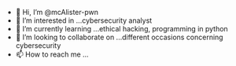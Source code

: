 - 👋 Hi, I’m @mcAlister-pwn
- 👀 I’m interested in ...cybersecurity analyst
- 🌱 I’m currently learning ...ethical hacking, programming in python
- 💞️ I’m looking to collaborate on ...different occasions concerning cybersecurity 
- 📫 How to reach me ...

<!---
mcAlister-pwn/mcAlister-pwn is a ✨ special ✨ repository because its `README.md` (this file) appears on your GitHub profile.
You can click the Preview link to take a look at your changes.
--->
